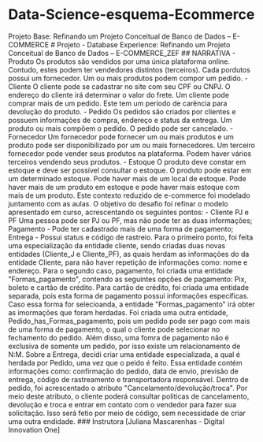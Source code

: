 # Data-Science-esquema-Ecommerce
Projeto Base: Refinando um Projeto Conceitual de Banco de Dados – E-COMMERCE # Projeto - Database Experience: Refinando um Projeto Conceitual de Banco de Dados – E-COMMERCE_ZEF    ## NARRATIVA    - Produto    Os produtos são vendidos por uma única plataforma online. Contudo, estes podem ter vendedores distintos (terceiros).  Cada pordutos possui um fornecedor.  Um ou mais produtos podem compor um pedido.    - Cliente    O cliente pode se cadastrar no site com seu CPF ou CNPJ.  O endereço do cliente irá determinar o valor do frete.  Um cliente pode comprar mais de um pedido. Este tem um período de carência para devolução do produto.    - Pedido    Os pedidos são criados por clientes e possuem informações de compra, endereço e status da entrega.  Um produto ou mais compõem o pedido.  O pedido pode ser cancelado.    - Fornecedor    Um fornecedor pode fornecer um ou mais produtos e um produto pode ser disponibilizado por um ou mais fornecedores.  Um terceiro fornecedor pode vender seus produtos na plataforma. Podem haver vários terceiros vendendo seus produtos.    - Estoque    O produto deve constar em estoque e deve ser possível consultar o estoque.  O produto pode estar em um determinado estoque. Pode haver mais de um local de estoque.  Pode haver mais de um produto em estoque e pode haver mais estoque com mais de um produto.  Este contexto reduzido de e-commerce foi modelado juntamento com as aulas. O objetivo do desafio foi refinar o modelo apresentado em curso, acrescentando os seguintes pontos:    - Cliente PJ e PF    Uma pessoa pode ser PJ ou PF, mas não pode ter as duas informações;  Pagamento - Pode ter cadastrado mais de uma forma de pagamento;  Entrega - Possui status e código de rastreio.  Para o primeiro ponto, foi feita uma especialização da entidade cliente, sendo criadas duas novas entidades (Cliente_J e Cliente_PF), as quais herdam as informações do da entidade Cliente, para não haver repetição de informações como: nome e endereço.    Para o segundo caso, pagamento, foi criada uma entidade "Formas_pagamento", contendo as seguintes opções de pagamento: Pix, boleto e cartão de crédito. Para cartão de crédito, foi criada uma entidade separada, pois esta forma de pagamento possui informações específicas. Caso essa forma for selecioanda, a entidade "Formas_pagamento" irá obter as imormações que foram herdadas. Foi criada uma outra entidade, Pedido_has_Formas_pagamento, pois um pedido pode ser pago com mais de uma forma de pagamento, o qual o cliente pode selecionar no fechamento do pedido. Além disso, uma fomra de pagamento não é exclusiva de somente um pedido, por isso existe um relacionamento de N:M.    Sobre a Entrega, decidi criar uma entidade especializada, a qual é herdada por Pedido, uma vez que o peido é feito. Essa entidade contém informações como: confirmação do pedido, data de envio, previsão de entrega, código de rastreamento e transportadora responsável.    Dentro de pedido, foi acrescentado o atributo "Cancelamento/devolução/troca". Por meio deste atributo, o cliente poderá consultar politicas de cancelamento, devolução e troca e entrar em contato com o vendedor para fazer sua solicitação. Isso será fetio por meio de código, sem necessidade de criar uma outra endidade.    ### Instrutora    [Juliana Mascarenhas - Digital Innovation One]

